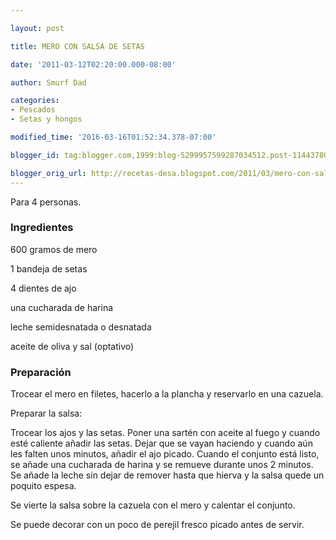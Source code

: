 ```yaml
---

layout: post

title: MERO CON SALSA DE SETAS

date: '2011-03-12T02:20:00.000-08:00'

author: Smurf Dad

categories:
- Pescados
- Setas y hongos

modified_time: '2016-03-16T01:52:34.378-07:00'

blogger_id: tag:blogger.com,1999:blog-5299957599287034512.post-11443780852885299

blogger_orig_url: http://recetas-desa.blogspot.com/2011/03/mero-con-salsa-de-setas.html
---
```


Para 4 personas.

<h3>Ingredientes</h3>

600 gramos de mero

1 bandeja de setas

4 dientes de ajo

una cucharada de harina

leche semidesnatada o desnatada

aceite de oliva y sal (optativo)

<h3>Preparación</h3>

Trocear el mero en filetes, hacerlo a la plancha y reservarlo en una cazuela.

Preparar la salsa:

Trocear los ajos y las setas. Poner una sartén con aceite al fuego y cuando esté caliente añadir las setas. Dejar que se vayan haciendo y cuando aún les falten unos minutos, añadir el ajo picado. Cuando el conjunto está listo, se añade una cucharada de harina y se remueve durante unos 2 minutos. Se añade la leche sin dejar de remover hasta que hierva y la salsa quede un poquito espesa.

Se vierte la salsa sobre la cazuela con el mero y calentar el conjunto.

Se puede decorar con un poco de perejil fresco picado antes de servir.